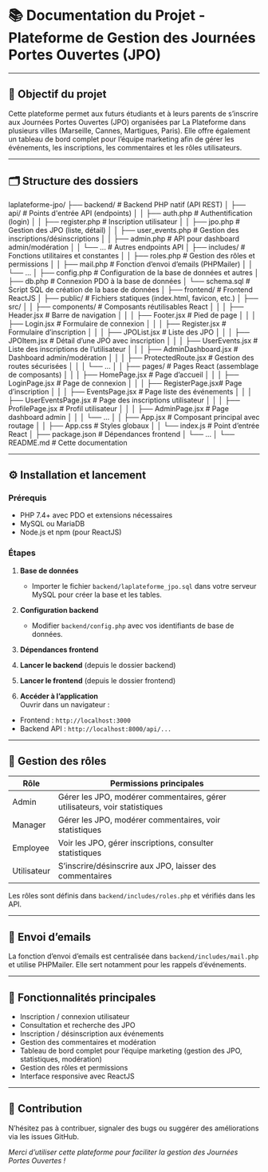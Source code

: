 # 📚 Documentation du Projet - Plateforme de Gestion des Journées Portes Ouvertes (JPO)

---

## 🎯 Objectif du projet

Cette plateforme permet aux futurs étudiants et à leurs parents de s’inscrire aux Journées Portes Ouvertes (JPO) organisées par La Plateforme dans plusieurs villes (Marseille, Cannes, Martigues, Paris). Elle offre également un tableau de bord complet pour l’équipe marketing afin de gérer les événements, les inscriptions, les commentaires et les rôles utilisateurs.

---

## 🗂️ Structure des dossiers

laplateforme-jpo/
├── backend/ # Backend PHP natif (API REST)
│ ├── api/ # Points d'entrée API (endpoints)
│ │ ├── auth.php # Authentification (login)
│ │ ├── register.php # Inscription utilisateur
│ │ ├── jpo.php # Gestion des JPO (liste, détail)
│ │ ├── user_events.php # Gestion des inscriptions/désinscriptions
│ │ ├── admin.php # API pour dashboard admin/modération
│ │ └── ... # Autres endpoints API
│ ├── includes/ # Fonctions utilitaires et constantes
│ │ ├── roles.php # Gestion des rôles et permissions
│ │ ├── mail.php # Fonction d’envoi d’emails (PHPMailer)
│ │ └── ...
│ ├── config.php # Configuration de la base de données et autres
│ ├── db.php # Connexion PDO à la base de données
│ └── schema.sql # Script SQL de création de la base de données
│
├── frontend/ # Frontend ReactJS
│ ├── public/ # Fichiers statiques (index.html, favicon, etc.)
│ ├── src/
│ │ ├── components/ # Composants réutilisables React
│ │ │ ├── Header.jsx # Barre de navigation
│ │ │ ├── Footer.jsx # Pied de page
│ │ │ ├── Login.jsx # Formulaire de connexion
│ │ │ ├── Register.jsx # Formulaire d’inscription
│ │ │ ├── JPOList.jsx # Liste des JPO
│ │ │ ├── JPOItem.jsx # Détail d’une JPO avec inscription
│ │ │ ├── UserEvents.jsx # Liste des inscriptions de l’utilisateur
│ │ │ ├── AdminDashboard.jsx # Dashboard admin/modération
│ │ │ ├── ProtectedRoute.jsx # Gestion des routes sécurisées
│ │ │ └── ...
│ │ ├── pages/ # Pages React (assemblage de composants)
│ │ │ ├── HomePage.jsx # Page d’accueil
│ │ │ ├── LoginPage.jsx # Page de connexion
│ │ │ ├── RegisterPage.jsx# Page d’inscription
│ │ │ ├── EventsPage.jsx # Page liste des événements
│ │ │ ├── UserEventsPage.jsx # Page des inscriptions utilisateur
│ │ │ ├── ProfilePage.jsx # Profil utilisateur
│ │ │ ├── AdminPage.jsx # Page dashboard admin
│ │ │ └── ...
│ │ ├── App.jsx # Composant principal avec routage
│ │ ├── App.css # Styles globaux
│ │ └── index.js # Point d’entrée React
│ ├── package.json # Dépendances frontend
│ └── ...
│
└── README.md # Cette documentation

---

## ⚙️ Installation et lancement

### Prérequis

- PHP 7.4+ avec PDO et extensions nécessaires
- MySQL ou MariaDB
- Node.js et npm (pour ReactJS)

### Étapes

1. **Base de données**  
   - Importer le fichier `backend/laplateforme_jpo.sql` dans votre serveur MySQL pour créer la base et les tables.

2. **Configuration backend**  
   - Modifier `backend/config.php` avec vos identifiants de base de données.

3. **Dépendances frontend**
   
4. **Lancer le backend** (depuis le dossier backend)  

5. **Lancer le frontend** (depuis le dossier frontend)  

6. **Accéder à l’application**  
Ouvrir dans un navigateur :  
- Frontend : `http://localhost:3000`  
- Backend API : `http://localhost:8000/api/...`

---

## 🔐 Gestion des rôles

| Rôle       | Permissions principales                                    |
|------------|------------------------------------------------------------|
| Admin      | Gérer les JPO, modérer commentaires, gérer utilisateurs, voir statistiques |
| Manager    | Gérer les JPO, modérer commentaires, voir statistiques     |
| Employee   | Voir les JPO, gérer inscriptions, consulter statistiques    |
| Utilisateur| S’inscrire/désinscrire aux JPO, laisser des commentaires   |

Les rôles sont définis dans `backend/includes/roles.php` et vérifiés dans les API.

---

## 📧 Envoi d’emails

La fonction d’envoi d’emails est centralisée dans `backend/includes/mail.php` et utilise PHPMailer. Elle sert notamment pour les rappels d’événements.

---

## 📄 Fonctionnalités principales

- Inscription / connexion utilisateur  
- Consultation et recherche des JPO  
- Inscription / désinscription aux événements  
- Gestion des commentaires et modération  
- Tableau de bord complet pour l’équipe marketing (gestion des JPO, statistiques, modération)  
- Gestion des rôles et permissions  
- Interface responsive avec ReactJS  

---

## 🤝 Contribution

N’hésitez pas à contribuer, signaler des bugs ou suggérer des améliorations via les issues GitHub.



*Merci d’utiliser cette plateforme pour faciliter la gestion des Journées Portes Ouvertes !*  

